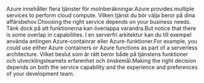 <span data-ttu-id="05067-101">Azure innehåller flera tjänster för molnberäkningar.</span><span class="sxs-lookup"><span data-stu-id="05067-101">Azure provides multiple services to perform cloud compute.</span></span> <span data-ttu-id="05067-102">Vilken tjänst du bör välja beror på dina affärsbehov.</span><span class="sxs-lookup"><span data-stu-id="05067-102">Choosing the right service depends on your business needs.</span></span> <span data-ttu-id="05067-103">Tänk dock på att funktionerna kan överlappa varandra.</span><span class="sxs-lookup"><span data-stu-id="05067-103">But notice that there is some overlap in capabilities.</span></span> <span data-ttu-id="05067-104">I en serverfri arkitektur kan du till exempel använda antingen Azure-containrar eller Azure-funktioner.</span><span class="sxs-lookup"><span data-stu-id="05067-104">For example, you could use either Azure containers or Azure functions as part of a serverless architecture.</span></span> <span data-ttu-id="05067-105">Vilket beslut som är rätt beror både på tjänstens funktioner och utvecklingsteamets erfarenhet och önskemål.</span><span class="sxs-lookup"><span data-stu-id="05067-105">Making the right decision depends on both the service capability and the experience and preferences of your development team.</span></span>